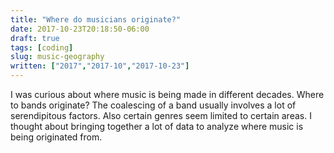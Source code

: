 ```yaml
---
title: "Where do musicians originate?"
date: 2017-10-23T20:18:50-06:00
draft: true
tags: [coding]
slug: music-geography
written: ["2017","2017-10","2017-10-23"]
---
```


I was curious about where music is being made in different decades. Where to bands originate? The coalescing of a band usually involves a lot of serendipitous factors. Also certain genres seem limited to certain areas. I thought about bringing together a lot of data to analyze where music is being originated from.

<script src="https://embed.github.com/view/geojson/schollz/music-geography/master/data.geojson"></script>